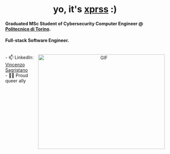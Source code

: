 <h1 align="center" style="">
  yo, it's <a href="https://github.com/xprss/" target="blank">xprss</a> :)
</h1>
<h4 align="left">Graduated MSc Student of Cybersecurity Computer Engineer @ <a href="https://www.polito.it">Politecnico di Torino</a>.</h3>
<h4 align="left">Full-stack Software Engineer.</h3>

<br>

<a target="_blank" align="center">
  <img align="right" top="500" height="300" width="400" alt="GIF" src="https://media.giphy.com/media/SWoSkN6DxTszqIKEqv/giphy.gif">
</a>

<div style="display: flex; flex-direction: column; justify-content: left; align-items: left">
<div>
- 📫 LinkedIn: <a href="https://www.linkedin.com/in/vincenzo-sagristano-934874181/" target="blank">Vincenzo Sagristano</a>
</div>
<div>
- 🏳️‍🌈 Proud queer ally
</div>
</div>
